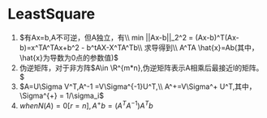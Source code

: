 # LeastSquare
1. $有Ax=b,A不可逆，但A独立，有\\
min ||Ax-b||_2^2 = (Ax-b)^T(Ax-b)=x^TA^TAx+b^2 - b^tAX-X^TA^Tb\\
求导得到\\
A^TA \hat{x}=Ab(其中，\hat{x}为导数为0点的参数值)$
2. 伪逆矩阵，对于非方阵$A\in \R^{m*n},伪逆矩阵表示A相乘后最接近I的矩阵。$
3. $A=U\Sigma V^T,A^-1 =V\Sigma^{-1}U^T,\\
A^+=V\Sigma^+ U^T,其中，\Sigma^{+} = 1/\sigma_i$
4. $when N(A)=0[r=n],A^+ b = (A^T A^{-1})A^Tb$
